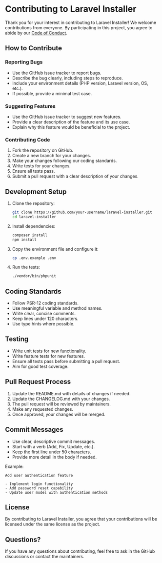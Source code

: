 # Contributing to Laravel Installer

Thank you for your interest in contributing to Laravel Installer! We welcome contributions from everyone. By participating in this project, you agree to abide by our [Code of Conduct](CODE_OF_CONDUCT.md).

## How to Contribute

### Reporting Bugs

- Use the GitHub issue tracker to report bugs.
- Describe the bug clearly, including steps to reproduce.
- Include your environment details (PHP version, Laravel version, OS, etc.).
- If possible, provide a minimal test case.

### Suggesting Features

- Use the GitHub issue tracker to suggest new features.
- Provide a clear description of the feature and its use case.
- Explain why this feature would be beneficial to the project.

### Contributing Code

1. Fork the repository on GitHub.
2. Create a new branch for your changes.
3. Make your changes following our coding standards.
4. Write tests for your changes.
5. Ensure all tests pass.
6. Submit a pull request with a clear description of your changes.

## Development Setup

1. Clone the repository:
   ```bash
   git clone https://github.com/your-username/laravel-installer.git
   cd laravel-installer
   ```

2. Install dependencies:
   ```bash
   composer install
   npm install
   ```

3. Copy the environment file and configure it:
   ```bash
   cp .env.example .env
   ```

4. Run the tests:
   ```bash
   ./vendor/bin/phpunit
   ```

## Coding Standards

- Follow PSR-12 coding standards.
- Use meaningful variable and method names.
- Write clear, concise comments.
- Keep lines under 120 characters.
- Use type hints where possible.

## Testing

- Write unit tests for new functionality.
- Write feature tests for new features.
- Ensure all tests pass before submitting a pull request.
- Aim for good test coverage.

## Pull Request Process

1. Update the README.md with details of changes if needed.
2. Update the CHANGELOG.md with your changes.
3. The pull request will be reviewed by maintainers.
4. Make any requested changes.
5. Once approved, your changes will be merged.

## Commit Messages

- Use clear, descriptive commit messages.
- Start with a verb (Add, Fix, Update, etc.).
- Keep the first line under 50 characters.
- Provide more detail in the body if needed.

Example:
```
Add user authentication feature

- Implement login functionality
- Add password reset capability
- Update user model with authentication methods
```

## License

By contributing to Laravel Installer, you agree that your contributions will be licensed under the same license as the project.

## Questions?

If you have any questions about contributing, feel free to ask in the GitHub discussions or contact the maintainers.